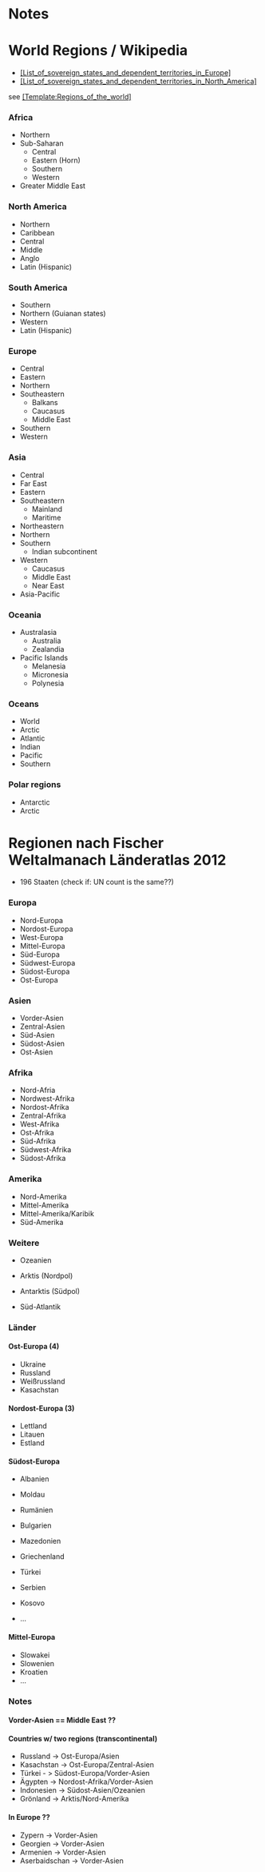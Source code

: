# Notes


World Regions / Wikipedia
=========================

- [[List_of_sovereign_states_and_dependent_territories_in_Europe]](http://en.wikipedia.org/wiki/List_of_sovereign_states_and_dependent_territories_in_Europe)
- [[List_of_sovereign_states_and_dependent_territories_in_North_America]](http://en.wikipedia.org/wiki/List_of_sovereign_states_and_dependent_territories_in_North_America)

see [[Template:Regions_of_the_world]](http://en.wikipedia.org/wiki/Template:Regions_of_the_world)

### Africa

- Northern
- Sub-Saharan
  - Central
  - Eastern (Horn)
  - Southern
  - Western
- Greater Middle East

### North America

- Northern
- Caribbean
- Central
- Middle
- Anglo
- Latin (Hispanic)

### South America

- Southern
- Northern (Guianan states)
- Western
- Latin (Hispanic)

### Europe

- Central
- Eastern
- Northern
- Southeastern
  - Balkans
  - Caucasus
  - Middle East
- Southern
- Western

### Asia

- Central
- Far East
- Eastern
- Southeastern
  - Mainland
  - Maritime
- Northeastern
- Northern
- Southern
  - Indian subcontinent
- Western
  - Caucasus
  - Middle East
  - Near East
- Asia-Pacific

### Oceania

- Australasia
  - Australia
  - Zealandia
- Pacific Islands
  - Melanesia
  - Micronesia
  - Polynesia

### Oceans

- World
- Arctic
- Atlantic
- Indian
- Pacific
- Southern

### Polar regions

- Antarctic
- Arctic



Regionen nach Fischer Weltalmanach Länderatlas 2012
===================================================

- 196 Staaten  (check if: UN count is the same??)

### Europa

- Nord-Europa
- Nordost-Europa
- West-Europa
- Mittel-Europa
- Süd-Europa
- Südwest-Europa
- Südost-Europa
- Ost-Europa

### Asien

- Vorder-Asien
- Zentral-Asien
- Süd-Asien
- Südost-Asien
- Ost-Asien

### Afrika

- Nord-Afria
- Nordwest-Afrika
- Nordost-Afrika
- Zentral-Afrika
- West-Afrika
- Ost-Afrika
- Süd-Afrika
- Südwest-Afrika
- Südost-Afrika

### Amerika

- Nord-Amerika
- Mittel-Amerika
- Mittel-Amerika/Karibik
- Süd-Amerika

### Weitere

- Ozeanien

- Arktis (Nordpol)
- Antarktis (Südpol)

- Süd-Atlantik

### Länder

#### Ost-Europa (4)

- Ukraine
- Russland
- Weißrussland
- Kasachstan

#### Nordost-Europa (3)

- Lettland
- Litauen
- Estland

#### Südost-Europa

- Albanien
- Moldau
- Rumänien
- Bulgarien
- Mazedonien
- Griechenland
- Türkei

- Serbien
- Kosovo
- ...

#### Mittel-Europa

- Slowakei
- Slowenien
- Kroatien
- ...


### Notes

#### Vorder-Asien == Middle East ??

#### Countries w/ two regions (transcontinental)

- Russland   -> Ost-Europa/Asien
- Kasachstan -> Ost-Europa/Zentral-Asien
- Türkei -    > Südost-Europa/Vorder-Asien
- Ägypten    -> Nordost-Afrika/Vorder-Asien
- Indonesien -> Südost-Asien/Ozeanien
- Grönland   -> Arktis/Nord-Amerika

#### In Europe ??

- Zypern -> Vorder-Asien
- Georgien -> Vorder-Asien
- Armenien ->  Vorder-Asien
- Aserbaidschan ->  Vorder-Asien
